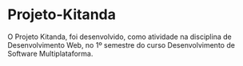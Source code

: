 # Projeto-Kitanda
O Projeto Kitanda, foi desenvolvido, como atividade na disciplina de Desenvolvimento Web, no 1º semestre do curso Desenvolvimento de Software Multiplataforma.
